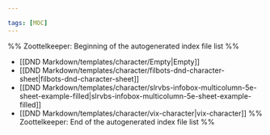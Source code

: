 ```yaml
---

tags: [MOC]
---
```

%% Zoottelkeeper: Beginning of the autogenerated index file list  %%
-  [[DND Markdown/templates/character/Empty|Empty]]
-  [[DND Markdown/templates/character/filbots-dnd-character-sheet|filbots-dnd-character-sheet]]
-  [[DND Markdown/templates/character/slrvbs-infobox-multicolumn-5e-sheet-example-filled|slrvbs-infobox-multicolumn-5e-sheet-example-filled]]
-  [[DND Markdown/templates/character/vix-character|vix-character]]
%% Zoottelkeeper: End of the autogenerated index file list  %%
